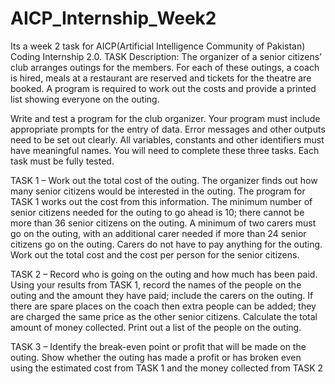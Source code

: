 # AICP_Internship_Week2
Its a week 2 task for AICP(Artificial Intelligence Community of Pakistan) Coding Internship 2.0.
TASK Description:
The organizer of a senior citizens’ club arranges outings for the members. For each of these outings, a
coach is hired, meals at a restaurant are reserved and tickets for the theatre are booked. A program is
required to work out the costs and provide a printed list showing everyone on the outing.

Write and test a program for the club organizer.
Your program must include appropriate prompts for the entry of data.
Error messages and other outputs need to be set out clearly.
All variables, constants and other identifiers must have meaningful names.
You will need to complete these three tasks. Each task must be fully tested.

TASK 1 – Work out the total cost of the outing.
The organizer finds out how many senior citizens would be interested in the outing. The program for
TASK 1 works out the cost from this information.
The minimum number of senior citizens needed for the outing to go ahead is 10; there cannot be more
than 36 senior citizens on the outing. A minimum of two carers must go on the outing, with an additional
carer needed if more than 24 senior citizens go on the outing. Carers do not have to pay anything for
the outing. Work out the total cost and the cost per person for the senior citizens.

TASK 2 – Record who is going on the outing and how much has been paid.
Using your results from TASK 1, record the names of the people on the outing and the amount they
have paid; include the carers on the outing. If there are spare places on the coach then extra people
can be added; they are charged the same price as the other senior citizens. Calculate the total amount
of money collected. Print out a list of the people on the outing.

TASK 3 – Identify the break-even point or profit that will be made on the outing.
Show whether the outing has made a profit or has broken even using the estimated cost from TASK 1
and the money collected from TASK 2
